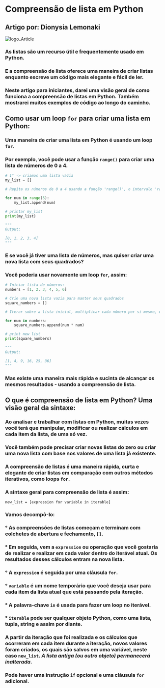 # Compreensão de lista em Python

## Artigo por: Dionysia Lemonaki

![logo_Article](https://www.freecodecamp.org/news/content/images/size/w2000/2021/11/christian-wiediger-WkfDrhxDMC8-unsplash.jpg)

### As listas são um recurso útil e frequentemente usado em Python.

### E a compreensão de lista oferece uma maneira de criar listas enquanto escreve um código mais elegante e fácil de ler.

### Neste artigo para iniciantes, darei uma visão geral de como funciona a compreensão de listas em Python. Também mostrarei muitos exemplos de código ao longo do caminho.

## Como usar um loop `for` para criar uma lista em Python:

### Uma maneira de criar uma lista em Python é usando um loop `for`.

### Por exemplo, você pode usar a função `range()` para criar uma lista de números de 0 a 4.

```python
# 1° -> criamos uma lista vazia
my_list = []

# Repita os números de 0 a 4 usando a função 'range()', o intervalo 'range(5)' cria um iterável, começando de 0 até (mas não incluindo) 5. Use o método '.append()' para adicionar os números de 0 a 4 à variavel lista denominada 'my_list'.

for num in range(5):
    my_list.append(num)

# printar my_list
print(my_list)

"""
Output:

[0, 1, 2, 3, 4]
"""
```

### E se você já tiver uma lista de números, mas quiser criar uma nova lista com seus quadrados?

### Você poderia usar novamente um loop `for`, assim:

```python
# Iniciar lista de números:
numbers = [1, 2, 3, 4, 5, 6]

# Crie uma nova lista vazia para manter seus quadrados
square_numbers = []

# Iterar sobre a lista inicial, multiplicar cada número por si mesmo, usar o método '.append ()', para adicionar o quadrado à nova lista square_numbers(pt-br: números_quadrados)

for num in numbers:
    square_numbers.append(num * num)

# print new list
print(square_numbers)

"""
Output:

[1, 4, 9, 16, 25, 36]
"""
```

### Mas existe uma maneira mais rápida e sucinta de alcançar os mesmos resultados - usando a compreensão de lista.

## O que é compreensão de lista em Python? Uma visão geral da sintaxe:

### Ao analisar e trabalhar com listas em Python, muitas vezes você terá que manipular, modificar ou realizar cálculos em cada item da lista, de uma só vez.

### Você também pode precisar criar novas listas do zero ou criar uma nova lista com base nos valores de uma lista já existente.

### A compreensão de listas é uma maneira rápida, curta e elegante de criar listas em comparação com outros métodos iterativos, como loops `for`.

### A sintaxe geral para compreensão de lista é assim:

```
new_list = [expression for variable in iterable]
```

### Vamos decompô-lo:

### ° As compreensões de listas começam e terminam com colchetes de abertura e fechamento, `[]`.

### ° Em seguida, vem a `expression` ou operação que você gostaria de realizar e realizar em cada valor dentro do iterável atual. Os resultados desses cálculos entram na nova lista.

### ° A `expression` é seguida por uma cláusula `for`.

### ° `variable` é um nome temporário que você deseja usar para cada item da lista atual que está passando pela iteração.

### ° A palavra-chave `in` é usada para fazer um loop no iterável.

### ° `iterable` pode ser qualquer objeto Python, como uma lista, tupla, string e assim por diante.

### A partir da iteração que foi realizada e os cálculos que ocorreram em cada item durante a iteração, novos valores foram criados, os quais são salvos em uma variável, neste caso `new_list`. *A lista antiga (ou outro objeto) permanecerá inalterada*.

### Pode haver uma instrução `if` opcional e uma cláusula `for` adicional.
